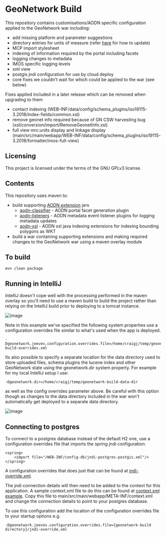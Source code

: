 # GeoNetwork Build

This repository contains customisations/AODN specific configuration applied to the GeoNetwork war
including:

* add missing platform and parameter suggestions
* directory entries for units of measure (refer [here](https://github.com/aodn/internal-discussions/wiki/Updating-units-of-measure-directory-entries-in-GN3) for how to update)
* MCP import stylesheet
* indexing of information required by the portal including facets
* logging changes to metadata
* IMOS specific logging levels
* xml view
* postgis jndi configuration for use by cloud deploy
* core fixes we couldn't wait for which could be applied to the war (see below)

Fixes applied included in a later release which can be removed when upgrading to them
* contact indexing (WEB-INF/data/config/schema_plugins/iso19115-3.2018/index-fields/common.xsl)
* remove geonet info required because of GN CSW harvesting bug (xsl/conversion/import/RemoveGeonetInfo.xsl)
* full view mrc:units display and linkage display (main/src/main/webapp/WEB-INF/data/config/schema_plugins/iso19115-3.2018/formatter/imos-full-view)

## Licensing
This project is licensed under the terms of the GNU GPLv3 license.
## Contents

This repository uses maven to:

* build supporting [AODN extension](extension/README.md) jars
  * [aodn-classifier](extension/aodn-classifier/README.md) - AODN portal facet generation plugin
  * [aodn-listeners](extension/aodn-listeners/README.md) - AODN metadata event listener plugins for logging metadata updates
  * [aodn-xsl](extension/aodn-xsl/README.md) - AODN xsl java indexing extensions for indexing bounding polygons as WKT
* build a war containing supporting extensions and making required changes to the GeoNetwork war
  using a maven overlay module
  
## To build

```
mvn clean package 
```

## Running in IntelliJ

IntelliJ doesn't cope well with the processing performed in the maven overlay so you'll need to use a maven build to build the project rather than relying on the IntelliJ build prior to deploying to a tomcat instance.

![image](https://user-images.githubusercontent.com/1860215/121621288-3c9de380-caaf-11eb-9790-7420caad56cb.png)

Note in this example we've specified the following system properties use a configuration overrides file similar to what's used when the app is deployed.

    -Dgeonetwork.jeeves.configuration.overrides.file=/home/craigj/temp/geonetwork-build-overrides.xml

Its also possible to specify a separate location for the data directory used to store uploaded files, schema plugins
the lucene index and other GeoNetwork state using the geonetwork.dir system property.  For example for my local
IntelliJ setup I use:

    -Dgeonetwork.dir=/home/craigj/temp/geonetwork-build-data-dir

as well as the config overrides parameter above.  Be careful with this option though as
changes to the data directory included in the war won't automatically get deployed to 
a separate data directory.
 
![image](https://user-images.githubusercontent.com/1860215/121621720-0e6cd380-cab0-11eb-8b5f-d57632f82fe6.png)

## Connecting to postgres

To connect to a postgres database instead of the default H2 one, use a configuration overrides file that 
imports the spring jndi configuration:

    <spring>
        <import file="/WEB-INF/config-db/jndi-postgres-postgis.xml"/>
    </spring>

A configuration overrides that does just that can be found at [jndi-override.xml](jndi-override.xml).

The jndi connection details will then need to be added to the context for this application. A sample context.xml
file to do this can be found at [context.xml example](main/src/main/webapp/META-INF/context_sample.xml).
Copy this file to  main/src/main/webapp/META-INF/context.xml and change the connection details to point to
your postgres database.

To use this configuration add the location of the configuration overrides file to your startup options e.g.

    -Dgeonetwork.jeeves.configuration.overrides.file={geonetwork-build directory}/jndi-override.xml
